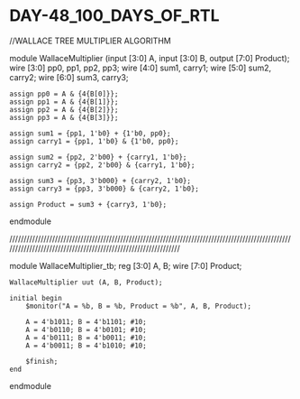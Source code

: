 # DAY-48_100_DAYS_OF_RTL
//WALLACE TREE MULTIPLIER ALGORITHM

module WallaceMultiplier (input [3:0] A, input [3:0] B, output [7:0] Product);
    wire [3:0] pp0, pp1, pp2, pp3;
    wire [4:0] sum1, carry1;
    wire [5:0] sum2, carry2;
    wire [6:0] sum3, carry3;
    
    assign pp0 = A & {4{B[0]}};
    assign pp1 = A & {4{B[1]}};
    assign pp2 = A & {4{B[2]}};
    assign pp3 = A & {4{B[3]}};
    
    assign sum1 = {pp1, 1'b0} + {1'b0, pp0};
    assign carry1 = {pp1, 1'b0} & {1'b0, pp0};
    
    assign sum2 = {pp2, 2'b00} + {carry1, 1'b0};
    assign carry2 = {pp2, 2'b00} & {carry1, 1'b0};
    
    assign sum3 = {pp3, 3'b000} + {carry2, 1'b0};
    assign carry3 = {pp3, 3'b000} & {carry2, 1'b0};
    
    assign Product = sum3 + {carry3, 1'b0};
endmodule

///////////////////////////////////////////////////////////////////////////////////////////////////////////////////////////////////////////////////////////////

module WallaceMultiplier_tb;
    reg [3:0] A, B;
    wire [7:0] Product;
    
    WallaceMultiplier uut (A, B, Product);
    
    initial begin
        $monitor("A = %b, B = %b, Product = %b", A, B, Product);
        
        A = 4'b1011; B = 4'b1101; #10;
        A = 4'b0110; B = 4'b0101; #10;
        A = 4'b0111; B = 4'b0011; #10;
        A = 4'b0011; B = 4'b1010; #10;
        
        $finish;
    end
endmodule
